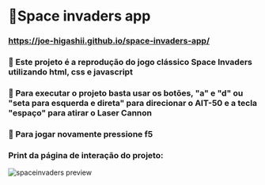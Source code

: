 # 👾Space invaders app

### https://joe-higashii.github.io/space-invaders-app/

### 🔶 Este projeto é a reprodução do jogo clássico Space Invaders utilizando html, css e javascript

### 🔶 Para executar o projeto basta usar os botões, "a" e "d" ou "seta para esquerda e direta" para direcionar o AIT-50 e a tecla "espaço" para atirar o Laser Cannon

### 🔷 Para jogar novamente pressione f5

### Print da página de interação do projeto:
![spaceinvaders preview](https://github.com/joe-higashii/pacman-repo/assets/129689531/9e3cd23f-4d9d-4239-9fdb-9b135d5a67fd)
